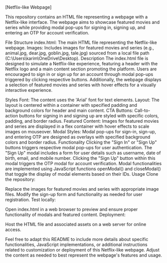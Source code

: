 [Netflix-like Webpage]





This repository contains an HTML file representing a webpage with a Netflix-like interface. The webpage aims to showcase featured movies and series while providing modal pop-ups for signing in, signing up, and entering an OTP for account verification.

File Structure
index.html: The main HTML file representing the Netflix-like webpage.
Images: Includes images for featured movies and series (e.g., animal.jpg, dear.jpg, goblin.jpg, tale.jpg) sourced from a local file path (C:\Users\karim\OneDrive\Desktop\).
Description
The index.html file is designed to simulate a Netflix-like experience, featuring a header with the Netflix logo and a main content section promoting the platform. Users are encouraged to sign in or sign up for an account through modal pop-ups triggered by clicking respective buttons. Additionally, the webpage displays a selection of featured movies and series with hover effects for a visually interactive experience.

Styles
Font: The content uses the 'Arial' font for text elements.
Layout: The layout is centered within a container with specified padding and background colors for header and main content.
CTA Buttons: Call-to-action buttons for signing in and signing up are styled with specific colors, padding, and border radius.
Featured Content: Images for featured movies and series are displayed in a flex container with hover effects to scale images on mouseover.
Modal Styles: Modal pop-ups for sign-in, sign-up, and entering OTP are designed as overlays with specified background colors and border radius.
Functionality
Clicking the "Sign In" or "Sign Up" buttons triggers respective modal pop-ups for user authentication.
The "Sign Up" modal includes a form for user details such as username, date of birth, email, and mobile number. Clicking the "Sign Up" button within this modal triggers the OTP modal for account verification.
Modal functionalities are implemented using JavaScript functions openModal() and closeModal() that toggle the display of modal elements based on their IDs.
Usage
Clone the repository:


Replace the images for featured movies and series with appropriate image files.
Modify the sign-up form and functionality as needed for user registration.
Test locally:

Open index.html in a web browser to preview and ensure proper functionality of modals and featured content.
Deployment:

Host the HTML file and associated assets on a web server for online access.


Feel free to adapt this README to include more details about specific functionalities, JavaScript implementations, or additional instructions related to customization or deployment of this Netflix-like webpage. Adjust the content as needed to best represent the webpage's features and usage.
